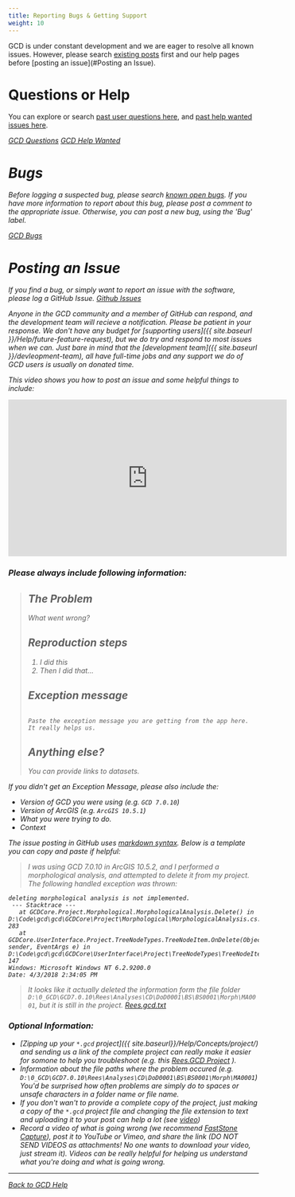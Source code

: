 ```yaml
---
title: Reporting Bugs & Getting Support
weight: 10
---
```


GCD is under constant development and we are eager to resolve all known issues.  However, please search [existing posts](https://github.com/Riverscapes/gcd/issues) first and our help pages before [posting an issue](#Posting an Issue).

# Questions or Help
You can explore or search [past user questions here](https://github.com/Riverscapes/gcd/labels/question), and [past help wanted issues here](https://github.com/Riverscapes/gcd/labels/help%20wanted).

<a class="button" href="https://github.com/Riverscapes/gcd/labels/question"><i class="fa fa-github"/> GCD Questions</a>
<a class="button" href="https://github.com/Riverscapes/gcd/labels/help%20wanted"><i class="fa fa-github"/> GCD Help Wanted</a>

# Bugs

Before logging a suspected bug, please search [known open bugs](https://github.com/Riverscapes/gcd/labels/bug). If you have more information to report about this bug, please post a comment to the appropriate issue. Otherwise, you can post a new bug, using the 'Bug' label.

<a class="button" href="https://github.com/Riverscapes/gcd/labels/bug"><i class="fa fa-github"/> GCD Bugs</a>

# Posting an Issue

If you find a bug, or simply want to report an issue with the software, please log a GitHub Issue. <a class="button" href="https://github.com/Riverscapes/gcd/issues"><i class="fa fa-github"/> Github Issues</a> 

Anyone in the GCD community and a member of GitHub  can respond, and the development team will recieve a notification. Please be patient in your response. We don't have any budget for [supporting users]({{ site.baseurl }}/Help/future-feature-request), but we do try and respond to most issues when we can. Just bare in mind that the [development team]({{ site.baseurl }}/devleopment-team), all have full-time jobs and any support we do of GCD users is usually on donated time. 

This video shows you how to post an issue and some helpful things to include:
<iframe width="560" height="315" src="https://www.youtube.com/embed/EFAQgvZQY0s?rel=0" frameborder="0" allow="autoplay; encrypted-media" allowfullscreen></iframe>


### Please always include following information:

> ## The Problem
>
> What went wrong?
>
> ## Reproduction steps
> 
> 1. I did this
> 2. Then I did that...
> 
> ## Exception message
> 
> ```text
> 
> Paste the exception message you are getting from the app here. It really helps us. 
> 
> ```
> 
> ## Anything else?
> 
> You can provide links to datasets.

If you didn't get an Exception Message, please also include the:
- Version of GCD you were using (e.g. `GCD 7.0.10`)
- Version of ArcGIS  (e.g. `ArcGIS 10.5.1`)
- What you were trying to do.
- Context

The issue posting in GitHub uses [markdown syntax](https://guides.github.com/features/mastering-markdown/). Below is a template you can copy and paste if helpful:

> I was using GCD 7.0.10 in ArcGIS 10.5.2, and I performed a *morphological analysis*, and attempted to delete it from my project. The following handled exception was thrown:

```
deleting morphological analysis is not implemented.
 --- Stacktrace --- 
   at GCDCore.Project.Morphological.MorphologicalAnalysis.Delete() in D:\Code\gcd\gcd\GCDCore\Project\Morphological\MorphologicalAnalysis.cs:line 283
   at GCDCore.UserInterface.Project.TreeNodeTypes.TreeNodeItem.OnDelete(Object sender, EventArgs e) in D:\Code\gcd\gcd\GCDCore\UserInterface\Project\TreeNodeTypes\TreeNodeItem.cs:line 147
Windows: Microsoft Windows NT 6.2.9200.0
Date: 4/3/2018 2:34:05 PM
```

> It looks like it actually deleted the information form the file folder `D:\0_GCD\GCD7.0.10\Rees\Analyses\CD\DoD0001\BS\BS0001\Morph\MA0001`, but it is still in the project. 
[Rees.gcd.txt](https://github.com/Riverscapes/gcd/files/1873277/Rees.gcd.txt)

### Optional Information:
- [Zipping up your `*.gcd` project]({{ site.baseurl}}/Help/Concepts/project/) and sending us a link of the complete project can really make it easier for somone to help you troubleshoot (e.g. this [Rees.GCD Project](https://drive.google.com/file/d/1OOcZBeE3TFKOFaLKh2l-rBsdeOQNV2-H/view?usp=sharing) ). 
- Information about the file paths where the problem occured (e.g. `D:\0_GCD\GCD7.0.10\Rees\Analyses\CD\DoD0001\BS\BS0001\Morph\MA0001`) You'd be surprised how often problems are simply do to spaces or unsafe characters in a folder name or file name. 
- If you don't wan't to provide a complete copy of the project, just making a copy of the `*.gcd` project file and changing the file extension to text and uploading it to your post can help a lot (see [video](https://youtu.be/EFAQgvZQY0s?t=5m14s))
- Record a video of what is going wrong (we recommend [FastStone Capture](http://etal.joewheaton.org/faststone-capture.html)), post it to YouTube or Vimeo, and share the link (DO NOT SEND VIDEOS as attachments! No one wants to download your video, just stream it). Videos can be really helpful for helping us understand what you're doing and what is going wrong.

------
<a class="hollow button" href="{{ site.baseurl }}/Help"><i class="fa fa-chevron-circle-left"></i>  Back to GCD Help </a> 
